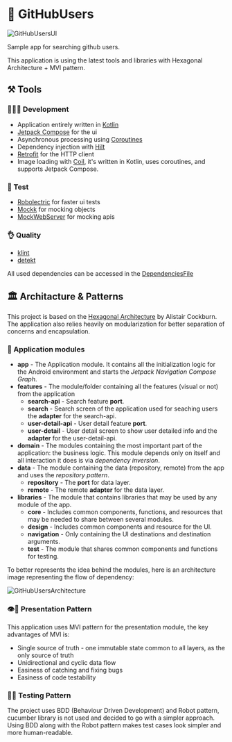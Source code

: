 # 👥 GitHubUsers
![GitHubUsersUI](https://user-images.githubusercontent.com/5895322/159549828-b185c150-21d4-45ce-bfa2-f8b6b1b2c4fd.png)

Sample app for searching github users.

This application is using the latest tools and libraries with Hexagonal Architecture + MVI pattern.

## ⚒️ Tools

### 🧑🏻‍💻 Development
- Application entirely written in [Kotlin](https://kotlinlang.org)
- [Jetpack Compose](https://developer.android.com/jetpack/compose) for the ui
- Asynchronous processing using [Coroutines](https://kotlin.github.io/kotlinx.coroutines/)
- Dependency injection with [Hilt](https://dagger.dev/hilt/)
- [Retrofit](https://square.github.io/retrofit/) for the HTTP client
- Image loading with [Coil](https://coil-kt.github.io/coil/), it's written in Kotlin, uses coroutines, and supports Jetpack Compose.

### 🧪 Test
- [Robolectric](http://robolectric.org/) for faster ui tests
- [Mockk](https://mockk.io/) for mocking objects
- [MockWebServer](https://github.com/square/okhttp/tree/master/mockwebserver) for mocking apis

### 👌 Quality
- [klint](https://github.com/shyiko/ktlint)
- [detekt](https://github.com/arturbosch/detekt)

All used dependencies can be accessed in the [DependenciesFile](https://github.com/ali-star/GitHubUsers/blob/master/gradle/libs.versions.toml)

## 🏛 Architacture & Patterns
This project is based on the [Hexagonal Architecture](https://alistair.cockburn.us/hexagonal-architecture/) by Alistair Cockburn. The application also relies heavily on modularization for better separation of concerns and encapsulation.

### 🧩 Application modules

* **app** - The Application module. It contains all the initialization logic for the Android
  environment and starts the _Jetpack Navigation Compose Graph_.
* **features** - The module/folder containing all the features (visual or not) from the application
  * **search-api** - Search feature **port**.
  * **search** - Search screen of the application used for seaching users the **adapter** for the search-api.
  * **user-detail-api** - User detail feature **port**.
  * **user-detail** - User detail screen to show user detailed info and the **adapter** for the user-detail-api.
* **domain** - The modules containing the most important part of the application: the business
  logic. This module depends only on itself and all interaction it does is via _dependency
  inversion_.
* **data** - The module containing the data (repository, remote) from the app and uses the _repository pattern_.
  * **repository** - The **port** for data layer.
  * **remote** - The remote **adapter** for the data layer.
* **libraries** - The module that contains libraries that may be used by any module of the app.
  * **core** - Includes common components, functions, and resources that may be needed to share between several modules.
  * **design** - Includes common components and resource for the UI.
  * **navigation** - Only containing the UI destinations and destination arguments.
  * **test** - The module that shares common components and functions for testing.

To better represents the idea behind the modules, here is an architecture image representing the flow
of dependency:

![GitHubUsersArchitecture](https://user-images.githubusercontent.com/5895322/221611881-17f1c534-9372-458e-b03c-3a6b57fa092d.png)

### 👁️🏁 Presentation Pattern

This application uses MVI pattern for the presentation module, the key advantages of MVI is:
- Single source of truth - one immutable state common to all layers, as the only source of truth
- Unidirectional and cyclic data flow
- Easiness of catching and fixing bugs
- Easiness of code testability

### 🧪🏁 Testing Pattern

The project uses BDD (Behaviour Driven Development) and Robot pattern, cucumber library is not used and decided to go with a simpler approach.
Using BDD along with the Robot pattern makes test cases look simpler and more human-readable.
